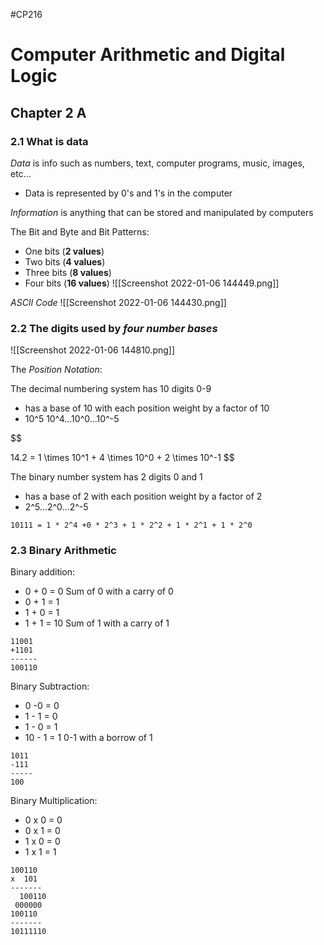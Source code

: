 #CP216 

# Computer Arithmetic and Digital Logic 

## Chapter 2 A


### 2.1 What is data

*Data* is info such as numbers, text, computer programs, music, images, etc...
- Data is represented by 0's and 1's in the computer 

*Information* is anything that can be stored and manipulated by computers

The Bit and Byte and Bit Patterns:
- One bits (**2 values**)
- Two bits (**4 values**)
- Three bits (**8 values**)
- Four bits (**16 values**)
![[Screenshot 2022-01-06 144449.png]]

*ASCII Code*
![[Screenshot 2022-01-06 144430.png]]

### 2.2 The digits used by *four number bases*
![[Screenshot 2022-01-06 144810.png]]

The *Position Notation*:

The decimal numbering system has 10 digits 0-9
- has a base of 10 with each position weight by a factor of 10
- 10^5 10^4...10^0...10^-5

$$

14.2 = 1 \times 10^1 + 4 \times 10^0 + 2 \times 10^-1
$$


The binary number system has 2 digits 0 and 1
- has a base of 2 with each position weight by a factor of 2
- 2^5...2^0...2^-5
```
10111 = 1 * 2^4 +0 * 2^3 + 1 * 2^2 + 1 * 2^1 + 1 * 2^0
```

### 2.3 Binary Arithmetic

Binary addition:
- 0 + 0 = 0 Sum of 0 with a carry of 0
- 0 + 1 = 1
- 1 + 0 = 1
- 1 + 1 = 10 Sum of 1 with a carry of 1
```
11001
+1101
------
100110
```

Binary Subtraction:
- 0 -0 = 0
- 1 - 1 = 0
- 1 - 0 = 1
- 10 - 1 = 1   0-1 with a borrow of 1
```
1011
-111
-----
100
```

Binary Multiplication:
- 0 x 0 = 0
- 0 x 1 = 0
- 1 x 0 = 0
- 1 x 1 = 1
```
100110
x  101
-------
  100110
 000000
100110
-------
10111110
```
